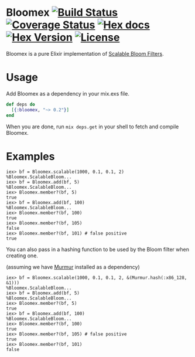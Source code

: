Bloomex [![Build Status](https://img.shields.io/travis/gmcabrita/bloomex.svg?style=flat)](https://travis-ci.org/gmcabrita/bloomex) [![Coverage Status](https://img.shields.io/coveralls/gmcabrita/bloomex.svg?style=flat)](https://coveralls.io/r/gmcabrita/bloomex?branch=master) [![Hex docs](http://img.shields.io/badge/hex.pm-docs-green.svg?style=flat)](https://hexdocs.pm/bloomex) [![Hex Version](http://img.shields.io/hexpm/v/bloomex.svg?style=flat)](https://hex.pm/packages/bloomex) [![License](http://img.shields.io/hexpm/l/bloomex.svg?style=flat)](https://github.com/gmcabrita/bloomex/blob/master/LICENSE)
=======

Bloomex is a pure Elixir implementation of [Scalable Bloom Filters](http://haslab.uminho.pt/cbm/files/dbloom.pdf).

# Usage

Add Bloomex as a dependency in your mix.exs file.

```elixir
def deps do
  [{:bloomex, "~> 0.2"}]
end
```

When you are done, run `mix deps.get` in your shell to fetch and compile Bloomex.

# Examples

```iex
iex> bf = Bloomex.scalable(1000, 0.1, 0.1, 2)
%Bloomex.ScalableBloom...
iex> bf = Bloomex.add(bf, 5)
%Bloomex.ScalableBloom...
iex> Bloomex.member?(bf, 5)
true
iex> bf = Bloomex.add(bf, 100)
%Bloomex.ScalableBloom...
iex> Bloomex.member?(bf, 100)
true
iex> Bloomex.member?(bf, 105)
false
iex> Bloomex.member?(bf, 101) # false positive
true
```

You can also pass in a hashing function to be used by the Bloom filter when creating one.

(assuming we have [Murmur](https://hex.pm/packages/murmur/) installed as a dependency)

```iex
iex> bf = Bloomex.scalable(1000, 0.1, 0.1, 2, &(Murmur.hash(:x86_128, &1)))
%Bloomex.ScalableBloom...
iex> bf = Bloomex.add(bf, 5)
%Bloomex.ScalableBloom...
iex> Bloomex.member?(bf, 5)
true
iex> bf = Bloomex.add(bf, 100)
%Bloomex.ScalableBloom...
iex> Bloomex.member?(bf, 100)
true
iex> Bloomex.member?(bf, 105) # false positive
true
iex> Bloomex.member?(bf, 101)
false
``````

